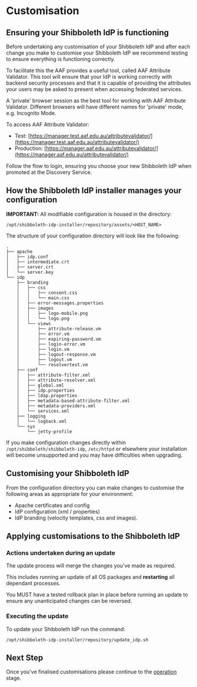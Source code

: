 ---
---

# Customisation

## Ensuring your Shibboleth IdP is functioning

Before undertaking any customisation of your Shibboleth IdP and after each change you make to customise your Shibboleth IdP we recommend testing to ensure everything is functioning correctly.

To facilitate this the AAF provides a useful tool, called AAF Attribute Validator. This tool will ensure that your IdP is working correctly with backend security processes and that it is capable of providing the attributes your users may be asked to present when accessing federated services.

A 'private' browser session as the best tool for working with AAF Attribute Validator. Different browsers will have different names for 'private' mode, e.g. Incognito Mode.

To access AAF Attribute Validator:

* Test: [https://manager.test.aaf.edu.au/attributevalidator/](https://manager.test.aaf.edu.au/attributevalidator/)
* Production: [https://manager.aaf.edu.au/attributevalidator/](https://manager.aaf.edu.au/attributevalidator/)

Follow the flow to login, ensuring you choose your new Shibboleth IdP when promoted at the Discovery Service.

## How the Shibboleth IdP installer manages your configuration

**IMPORTANT:** All modifiable configuration is housed in the directory:

```
/opt/shibboleth-idp-installer/repository/assets/<HOST_NAME>
```

The structure of your configuration directory will look like the following:

```
.
├── apache
│   ├── idp.conf
│   ├── intermediate.crt
│   ├── server.crt
│   └── server.key
└── idp
    ├── branding
    │   ├── css
    │   │   ├── consent.css
    │   │   └── main.css
    │   ├── error-messages.properties
    │   ├── images
    │   │   ├── logo-mobile.png
    │   │   └── logo.png
    │   └── views
    │       ├── attribute-release.vm
    │       ├── error.vm
    │       ├── expiring-password.vm
    │       ├── login-error.vm
    │       ├── login.vm
    │       ├── logout-response.vm
    │       ├── logout.vm
    │       └── resolvertest.vm
    ├── conf
    │   ├── attribute-filter.xml
    │   ├── attribute-resolver.xml
    │   ├── global.xml
    │   ├── idp.properties
    │   ├── ldap.properties
    │   ├── metadata-based-attribute-filter.xml
    │   ├── metadata-providers.xml
    │   └── services.xml
    ├── logging
    │   └── logback.xml
    └── sys
        └── jetty-profile

```

If you make configuration changes directly within `/opt/shibboleth/shibboleth-idp`, `/etc/httpd` or elsewhere your installation will become unsupported and you may have difficulties when upgrading.

## Customising your Shibboleth IdP

From the configuration directory you can make changes to customise the following areas as appropriate for your environment:

- Apache certificates and config
- IdP configuration (xml / properties)
- IdP branding (velocity templates, css and images).

## Applying customisations to the Shibboleth IdP

### Actions undertaken during an update

The update process will merge the changes you've made as required.

This includes running an update of all OS packages and **restarting** all dependant processes.

You MUST have a tested rollback plan in place before running an update to ensure any unanticipated changes can be reversed.

### Executing the update
To update your Shibboleth IdP run the command:

```
/opt/shibboleth-idp-installer/repository/update_idp.sh
```

## Next Step

Once you've finalised customisations please continue to the [operation](operation.html) stage.
